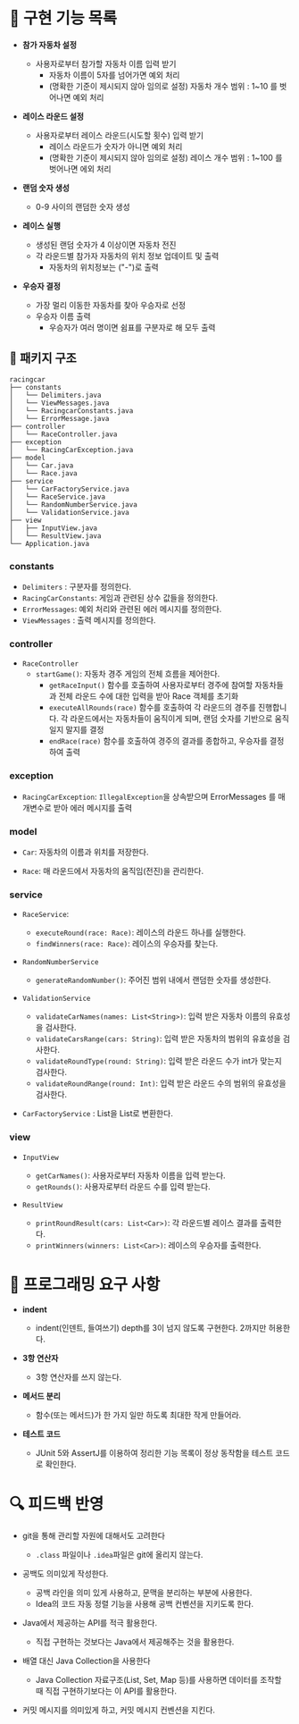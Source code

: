 # 🚀 구현 기능 목록

- **참가 자동차 설정**
    - 사용자로부터 참가할 자동차 이름 입력 받기
      - 자동차 이름이 5자를 넘어가면 예외 처리
      - (명확한 기준이 제시되지 않아 임의로 설정) 자동차 개수 범위 : 1~10 를 벗어나면 예외 처리

- **레이스 라운드 설정**
    - 사용자로부터 레이스 라운드(시도할 횟수) 입력 받기
      - 레이스 라운드가 숫자가 아니면 예외 처리
      - (명확한 기준이 제시되지 않아 임의로 설정) 레이스 개수 범위 : 1~100 를 벗어나면 에외 처리

- **랜덤 숫자 생성**
    - 0-9 사이의 랜덤한 숫자 생성

- **레이스 실행**
    - 생성된 랜덤 숫자가 4 이상이면 자동차 전진
    - 각 라운드별 참가자 자동차의 위치 정보 업데이트 및 출력
      - 자동차의 위치정보는 ("-")로 출력

- **우승자 결정**
    - 가장 멀리 이동한 자동차를 찾아 우승자로 선정
    - 우승자 이름 출력
      - 우승자가 여러 명이면 쉼표를 구분자로 해 모두 출력


## 📂 패키지 구조

```
racingcar
├── constants
│   └── Delimiters.java
│   └── ViewMessages.java
│   └── RacingcarConstants.java
│   └── ErrorMessage.java
├── controller
│   └── RaceController.java
├── exception
│   └── RacingCarException.java
├── model
│   └── Car.java
│   └── Race.java
├── service
│   └── CarFactoryService.java
│   └── RaceService.java
│   └── RandomNumberService.java
│   └── ValidationService.java
├── view
│   ├── InputView.java
│   └── ResultView.java
└── Application.java

```   


### constants
- `Delimiters` : 구분자를 정의한다.
- `RacingCarConstants`: 게임과 관련된 상수 값들을 정의한다.
- `ErrorMessages`: 예외 처리와 관련된 에러 메시지를 정의한다.
- `ViewMessages` : 출력 메시지를 정의한다.  



### controller
- `RaceController`
    - `startGame()`: 자동차 경주 게임의 전체 흐름을 제어한다.
      - `getRaceInput()` 함수를 호출하여 사용자로부터 경주에 참여할 자동차들과 전체 라운드 수에 대한 입력을 받아 Race 객체를 초기화
      - `executeAllRounds(race)` 함수를 호출하여 각 라운드의 경주를 진행합니다. 각 라운드에서는 자동차들이 움직이게 되며, 랜덤 숫자를 기반으로 움직일지 말지를 결정
      - `endRace(race)` 함수를 호출하여 경주의 결과를 종합하고, 우승자를 결정하여 출력


### exception
- `RacingCarException`: `IllegalException`을 상속받으며 ErrorMessages 를 매개변수로 받아 에러 메시지를 출력

### model
- `Car`: 자동차의 이름과 위치를 저장한다.

- `Race`: 매 라운드에서 자동차의 움직임(전진)을 관리한다.


### service
- `RaceService`:
    - `executeRound(race: Race)`: 레이스의 라운드 하나를 실행한다.
    - `findWinners(race: Race)`: 레이스의 우승자를 찾는다.


- `RandomNumberService`
    - `generateRandomNumber()`: 주어진 범위 내에서 랜덤한 숫자를 생성한다.


- `ValidationService`
    - `validateCarNames(names: List<String>)`: 입력 받은 자동차 이름의 유효성을 검사한다.
    - `validateCarsRange(cars: String)`: 입력 받은 자동차의 범위의 유효성을 검사한다.
    - `validateRoundType(round: String)`: 입력 받은 라운드 수가 int가 맞는지 검사한다.
    - `validateRoundRange(round: Int)`: 입력 받은 라운드 수의 범위의 유효성을 검사한다.

    
- `CarFactoryService` : List<String>을 List<Car>로 변환한다.


### view

- `InputView`
    - `getCarNames()`: 사용자로부터 자동차 이름을 입력 받는다.
    - `getRounds()`: 사용자로부터 라운드 수를 입력 받는다.


- `ResultView`
    - `printRoundResult(cars: List<Car>)`: 각 라운드별 레이스 결과를 출력한다.
    - `printWinners(winners: List<Car>)`: 레이스의 우승자를 출력한다.



# 🎯 프로그래밍 요구 사항
- **indent**
    - indent(인덴트, 들여쓰기) depth를 3이 넘지 않도록 구현한다. 2까지만 허용한다.


- **3항 연산자**
    - 3항 연산자를 쓰지 않는다.


- **메서드 분리**
    - 함수(또는 메서드)가 한 가지 일만 하도록 최대한 작게 만들어라.


- **테스트 코드**
    - JUnit 5와 AssertJ를 이용하여 정리한 기능 목록이 정상 동작함을 테스트 코드로 확인한다.


# 🔍 피드백 반영
- git을 통해 관리할 자원에 대해서도 고려한다
    - `.class` 파일이나 `.idea`파일은 git에 올리지 않는다.


- 공백도 의미있게 작성한다.
    - 공백 라인을 의미 있게 사용하고, 문맥을 분리하는 부분에 사용한다.
    - Idea의 코드 자동 정렬 기능을 사용해 공백 컨벤션을 지키도록 한다.


- Java에서 제공하는 API를 적극 활용한다.
    -  직접 구현하는 것보다는 Java에서 제공해주는 것을 활용한다.


- 배열 대신 Java Collection을 사용한다
    - Java Collection 자료구조(List, Set, Map 등)를 사용하면 데이터를 조작할 때 직접 구현하기보다는 이 API를 활용한다.


- 커밋 메시지를 의미있게 하고, 커밋 메시지 컨벤션을 지킨다.